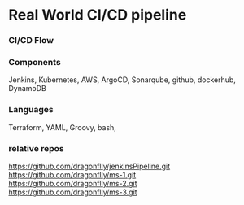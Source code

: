 # Real World CI/CD pipeline
### CI/CD Flow

### Components
Jenkins, Kubernetes, AWS, ArgoCD, Sonarqube, github, dockerhub, DynamoDB

### Languages
Terraform, YAML, Groovy, bash, 

### relative repos
https://github.com/dragonflly/jenkinsPipeline.git  
https://github.com/dragonflly/ms-1.git  
https://github.com/dragonflly/ms-2.git  
https://github.com/dragonflly/ms-3.git  
